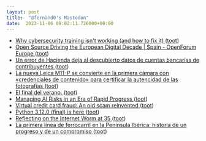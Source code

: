```yaml
---
layout: post
title:  "@fernand0's Mastodon"
date:  2023-11-06 09:02:11.726000+00:00
---
```

*  [Why cybersecurity training isn't working (and how to fix it) ](https://securityintelligence.com/articles/why-cybersecurity-training-isnt-working-and-how-to-fix-it) ([toot](https://mastodon.social/@fernand0/111362790635880286))
*  [Open Source Driving the European Digital Decade \| Spain - OpenForum Europe ](https://openforumeurope.org/event/open-source-driving-the-european-digital-decade-spain) ([toot](https://mastodon.social/@fernand0/111362740799840524))
*  [Un error de Hacienda deja al descubierto datos de cuentas bancarias de contribuyentes ](https://andaluciainformacion.es/velez-malaga/1394742/un-error-de-hacienda-deja-al-descubierto-datos-de-cuentas-bancarias-de-contribuyentes) ([toot](https://mastodon.social/@fernand0/111359616377920603))
*  [La nueva Leica M11-P se convierte en la primera cámara con «credenciales de contenido» para certificar la autencidad de las fotografías ](https://www.photolari.com/la-nueva-leica-m11-p-se-convierte-en-la-primera-camara-con-credenciales-de-contenido-para-certificar-la-autencidad-de-las-fotografias) ([toot](https://mastodon.social/@fernand0/111359386245432573))
*  [El final del verano. ](https://avecesunafoto.wordpress.com/2023/11/05/el-final-del-verano-3) ([toot](https://mastodon.social/@fernand0/111359195079609567))
*  [Managing AI Risks in an Era of Rapid Progress ](https://managing-ai-risks.com) ([toot](https://mastodon.social/@fernand0/111359016204985966))
*  [Virtual credit card fraud: An old scam reinvented ](https://securityintelligence.com/posts/virtual-credit-card-fraud-old-scam-reinvented) ([toot](https://mastodon.social/@fernand0/111358885586291225))
*  [Python 3.12.0 (final) is here ](https://discuss.python.org/t/python-3-12-0-final-is-here/3518) ([toot](https://mastodon.social/@fernand0/111358660441065061))
*  [Reflecting on the Internet Worm at 35 ](https://www.cerias.purdue.edu) ([toot](https://mastodon.social/@fernand0/111358379516665499))
*  [La primera línea de ferrocarril en la Península Ibérica: historia de un progreso y de un compromiso ](https://www.vialibre-ffe.com/noticias.asp?not=4083) ([toot](https://mastodon.social/@fernand0/111358213870972636))
